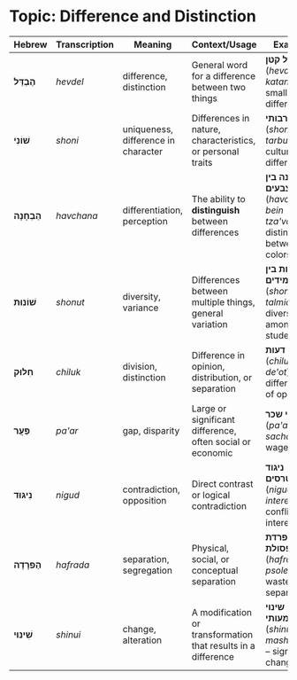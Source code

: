 # Topic: Difference and Distinction

| **Hebrew**       | **Transcription** | **Meaning**              | **Context/Usage** | **Example** |  
|------------------|------------------|--------------------------|------------------|------------|  
| **הֶבְדֵּל**    | *hevdel*         | difference, distinction   | General word for a difference between two things | **הבדל קטן** (*hevdel katan*) – small difference |  
| **שׁוֹנִי**    | *shoni*         | uniqueness, difference in character | Differences in nature, characteristics, or personal traits | **שוני תרבותי** (*shoni tarbuti*) – cultural difference |  
| **הַבְחָנָה**    | *havchana*       | differentiation, perception | The ability to **distinguish** between differences | **הבחנה בין צבעים** (*havchana bein tza'vaim*) – distinction between colors |  
| **שׁוֹנוּת**    | *shonut*         | diversity, variance       | Differences between multiple things, general variation | **שונות בין תלמידים** (*shonut bein talmidim*) – diversity among students |  
| **חִלּוּק**     | *chiluk*         | division, distinction     | Difference in opinion, distribution, or separation | **חילוקי דעות** (*chilukei de'ot*) – differences of opinion |  
| **פַּעֲר**      | *pa'ar*          | gap, disparity            | Large or significant difference, often social or economic | **פערי שכר** (*pa'arei sachar*) – wage gap |   
| **נִיגּוּד**    | *nigud*          | contradiction, opposition | Direct contrast or logical contradiction | **ניגוד אינטרסים** (*nigud interesim*) – conflict of interest |  
| **הַפרָדָה**    | *hafrada*        | separation, segregation   | Physical, social, or conceptual separation | **הפרדת פסולת** (*hafradat psolet*) – waste separation |  
| **שִׁינּוּי**   | *shinui*         | change, alteration        | A modification or transformation that results in a difference | **שינוי משמעותי** (*shinui mashma'uti*) – significant change |  

